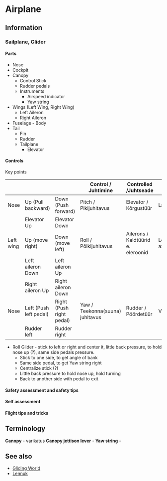 # Airplane

## Information

### Sailplane, Glider

#### Parts

* Nose
* Cockpit
* Canopy
    * Control Stick
    * Rudder pedals
    * Instruments
        * Airspeed indicator
        * Yaw string
* Wings (Left Wing, Right Wing)
    * Left Aileron
    * Right Aileron
* Fuselage - Body
* Tail
    * Fin
    * Rudder
    * Tailplane
        * Elevator

#### Controls

Key points

|           |                        |                          | Control / Juhtimine             | Controlled /Juhtseade              |                   |
|-----------|------------------------|--------------------------|---------------------------------|------------------------------------|-------------------|
| Nose      | Up (Pull backward)     | Down (Push forward)      | Pitch / Pikijuhitavus           | Elevator / Kõrgustüür              | Lateral axis      |
|           | Elevator Up            | Elevator Down            |                                 |                                    |                   |
| Left wing | Up (move right)        | Down (move left)         | Roll / Põikijuhitavus           | Ailerons / Kaldtüürid e. eleroonid | Longitudinal axis |
|           | Left aileron Down      | Left aileron Up          |                                 |                                    |                   |
|           | Right aileron Up       | Right aileron Down       |                                 |                                    |                   |
| Nose      | Left (Push left pedal) | Right (Push right pedal) | Yaw / Teekonna(suuna) juhitavus | Rudder / Pöördetüür                | Vertical axis     |
|           | Rudder left            | Rudder right             |                                 |                                    |                   |

* Roll Glider - stick to left or right and center it, little back pressure, to hold nose up (?), same side pedals
  pressure.
    * Stick to one side, to get angle of bank
    * Same side pedal, to get Yaw string right
    * Centralize stick (?)
    * Little back pressure to hold nose up, hold turning
    * Back to another side with pedal to exit

#### Safety assessment and safety tips

#### Self assessment

#### Flight tips and tricks

## Terminology

**Canopy** - varikatus
**Canopy jettison lever** -
**Yaw string** -

## See also

* [Gliding World](https://gliding.world/)
* [Lennuk](https://et.wikipedia.org/wiki/Lennuk)

